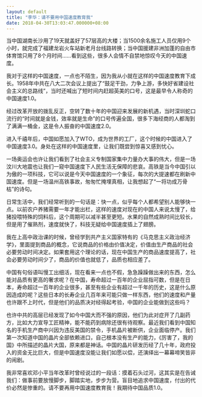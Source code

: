 ```yaml
---
layout: default
title: "李华：请不要用中国速度教育我"
date: 2018-04-30T13:03:47.000000+08:00
---
```


当中国湖南长沙用了19天就盖好了57层高的大楼；当1500余名施工人员仅用9个小时，就完成了福建龙岩火车站新老月台线路转换；当中国援建非洲加蓬的自由市体育馆只用了8个月时间……看到这些，很多人会情不自禁地惊叹今天的中国速度。

我对于这样的中国速度，一点也不陌生，因为我从小就在这样的中国速度教育下成长。1958年中共在八大二次会议上提出了“鼓足干劲，力争上游，多快好省建设社会主义的总路线”，当时还喊出了短时间内赶超英美的口号，这是最早令人称奇的中国速度1.0。

经过改革开放的拨乱反正，空转了数十年的中国迎来发展的新机遇，当时深圳蛇口流行的“时间就是金钱，效率就是生命”的口号传遍全国，很多下海经商的人都淘到了满满一桶金，这是令人振奋的中国速度2.0。

进入千禧年后，中国如愿加入了WTO，成为世界的工厂，这个时候的中国进入了中国速度3.0。身处在这样的中国速度里，让我们既尝到惊喜又感到忧心。

一场奥运会也许让我们看到了社会主义专制国家集中力量办大事的伟大，但是一场汶川大地震也让我们一窥中国速度下人民生活无保障的悲哀。高铁是当今中国引以为傲的一项科技，它可以说是今天中国速度的一个象征，每次的大提速都在刷新中国速度。但是一场温州高铁事故，匆匆忙掩埋真相，让我想起了“一将功成万骨枯”的诗句。

日常生活中，我们经常听到的一句话是：快一点，似乎每个人都希望别人能够快一点。以前农户养猪需要一年才能出栏，这样的速度对现在的中国人来说太慢了，给猪投喂特殊的饲料后，这个周期可以减半甚至更短。水果的自然成熟时间比较长，但是用了催熟剂，速度就快了，科技无疑给中国速度插上了翅膀。

我在上高中政治课的时候，曾经学到共产主义国家特有的《马克思主义政治经济学》，里面提到商品的概念，它说商品的价格由价值决定，价值由生产商品的社会必要劳动时间决定。如果套用这个理论的话，现在中国生产的商品速度提高了，社会必要劳动时间少了，商品的价值也就低了，品质也相应差了。

中国有句俗语叫慢工出细活，现在看来一点也不假，急急躁躁做出来的东西，怎么能对品质有更高的奢求呢？在中国，寿命超过一百年的企业屈指可数，但是在日本，寿命超过一百年的企业很多，甚至有些企业有超过一千年的历史，这是什么原因造成的呢？这些日本的长寿企业几百年来可能只做一样东西，他们的速度和产量也许跟不上时代，但是他们的品质决对经得起考验，中国的企业能做到这些吗？

也许中共的高层已经发现了如今中国大而不强的原因，他们为此对症开了几副药方，比如大力宣导工匠精神，能不能药到病除还很有待观察。最近我们看到中国知名的手机生产商中兴因为违反美国的禁令，手机晶片被断供，企业面临停产。我们第一次知道中国的晶片全部依赖进口，自己根本没有生产的能力，《厉害了，我的国》中所描述的晶片大国，原来都是神话。中国的晶片研发历经了几十年，政府投入的资金无比巨大，但是中国速度没能让我们如愿以偿，还演绎出一幕幕啼笑皆非的闹剧。

我非常喜欢邓小平当年改革时曾经说过的一段话：摸着石头过河，这其实是在告诫我们：做事前要放慢脚步，脚踏实地，步步为营。盲目地追求中国速度，付出的代价必然是惨重的。请不要再用中国速度教育我！我期待中国品质1.0。

